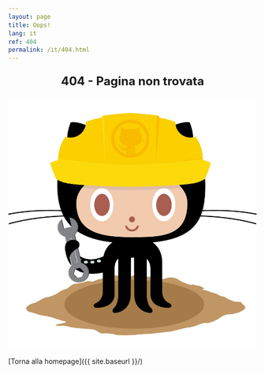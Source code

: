 ```yaml
---
layout: page
title: Oops!
lang: it
ref: 404
permalink: /it/404.html
---
```


<p style="text-align: center; font-weight: bold; font-size: 24px;">
404 - Pagina non trovata
</p>

<p style="text-align: center;">
  <img src="assets/images/404.jpg" alt="In costruzione" style="max-width: 100%; height: auto;">
</p>

[Torna alla homepage]({{ site.baseurl }}/)